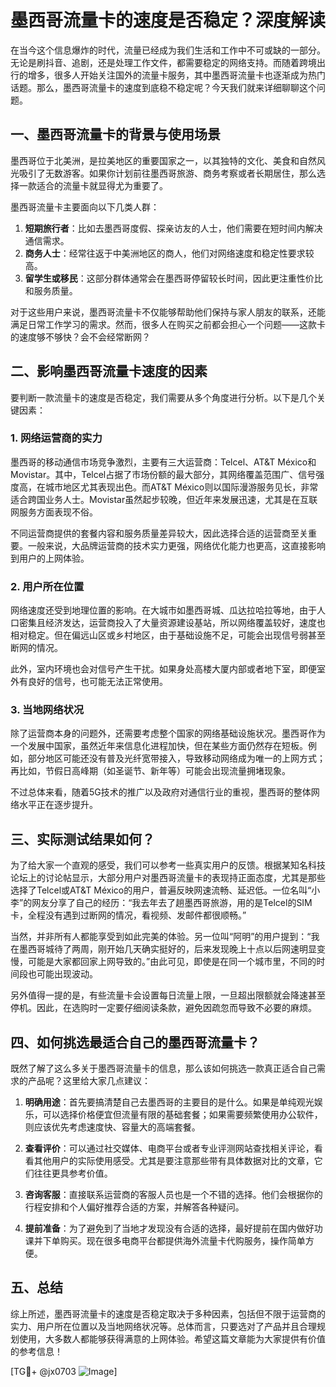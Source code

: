 # 墨西哥流量卡的速度是否稳定？深度解读

在当今这个信息爆炸的时代，流量已经成为我们生活和工作中不可或缺的一部分。无论是刷抖音、追剧，还是处理工作文件，都需要稳定的网络支持。而随着跨境出行的增多，很多人开始关注国外的流量卡服务，其中墨西哥流量卡也逐渐成为热门话题。那么，墨西哥流量卡的速度到底稳不稳定呢？今天我们就来详细聊聊这个问题。

## 一、墨西哥流量卡的背景与使用场景

墨西哥位于北美洲，是拉美地区的重要国家之一，以其独特的文化、美食和自然风光吸引了无数游客。如果你计划前往墨西哥旅游、商务考察或者长期居住，那么选择一款适合的流量卡就显得尤为重要了。

墨西哥流量卡主要面向以下几类人群：

1. **短期旅行者**：比如去墨西哥度假、探亲访友的人士，他们需要在短时间内解决通信需求。
2. **商务人士**：经常往返于中美洲地区的商人，他们对网络速度和稳定性要求较高。
3. **留学生或移民**：这部分群体通常会在墨西哥停留较长时间，因此更注重性价比和服务质量。

对于这些用户来说，墨西哥流量卡不仅能够帮助他们保持与家人朋友的联系，还能满足日常工作学习的需求。然而，很多人在购买之前都会担心一个问题——这款卡的速度够不够快？会不会经常断网？

## 二、影响墨西哥流量卡速度的因素

要判断一款流量卡的速度是否稳定，我们需要从多个角度进行分析。以下是几个关键因素：

### 1. 网络运营商的实力

墨西哥的移动通信市场竞争激烈，主要有三大运营商：Telcel、AT&T México和Movistar。其中，Telcel占据了市场份额的最大部分，其网络覆盖范围广、信号强度高，在城市地区尤其表现出色。而AT&T México则以国际漫游服务见长，非常适合跨国业务人士。Movistar虽然起步较晚，但近年来发展迅速，尤其是在互联网服务方面表现不俗。

不同运营商提供的套餐内容和服务质量差异较大，因此选择合适的运营商至关重要。一般来说，大品牌运营商的技术实力更强，网络优化能力也更高，这直接影响到用户的上网体验。

### 2. 用户所在位置

网络速度还受到地理位置的影响。在大城市如墨西哥城、瓜达拉哈拉等地，由于人口密集且经济发达，运营商投入了大量资源建设基站，所以网络覆盖较好，速度也相对稳定。但在偏远山区或乡村地区，由于基础设施不足，可能会出现信号弱甚至断网的情况。

此外，室内环境也会对信号产生干扰。如果身处高楼大厦内部或者地下室，即便室外有良好的信号，也可能无法正常使用。

### 3. 当地网络状况

除了运营商本身的问题外，还需要考虑整个国家的网络基础设施状况。墨西哥作为一个发展中国家，虽然近年来信息化进程加快，但在某些方面仍然存在短板。例如，部分地区可能还没有普及光纤宽带接入，导致移动网络成为唯一的上网方式；再比如，节假日高峰期（如圣诞节、新年等）可能会出现流量拥堵现象。

不过总体来看，随着5G技术的推广以及政府对通信行业的重视，墨西哥的整体网络水平正在逐步提升。

## 三、实际测试结果如何？

为了给大家一个直观的感受，我们可以参考一些真实用户的反馈。根据某知名科技论坛上的讨论帖显示，大部分用户对墨西哥流量卡的表现持正面态度，尤其是那些选择了Telcel或AT&T México的用户，普遍反映网速流畅、延迟低。一位名叫“小李”的网友分享了自己的经历：“我去年去了趟墨西哥旅游，用的是Telcel的SIM卡，全程没有遇到过断网的情况，看视频、发邮件都很顺畅。”

当然，并非所有人都能享受到如此完美的体验。另一位叫“阿明”的用户提到：“我在墨西哥城待了两周，刚开始几天确实挺好的，后来发现晚上十点以后网速明显变慢，可能是大家都回家上网导致的。”由此可见，即使是在同一个城市里，不同的时间段也可能出现波动。

另外值得一提的是，有些流量卡会设置每日流量上限，一旦超出限额就会降速甚至停机。因此，在选购时一定要仔细阅读条款，避免因疏忽而导致不必要的麻烦。

## 四、如何挑选最适合自己的墨西哥流量卡？

既然了解了这么多关于墨西哥流量卡的信息，那么该如何挑选一款真正适合自己需求的产品呢？这里给大家几点建议：

1. **明确用途**：首先要搞清楚自己去墨西哥的主要目的是什么。如果是单纯观光娱乐，可以选择价格便宜但流量有限的基础套餐；如果需要频繁使用办公软件，则应该优先考虑速度快、容量大的高端套餐。

2. **查看评价**：可以通过社交媒体、电商平台或者专业评测网站查找相关评论，看看其他用户的实际使用感受。尤其是要注意那些带有具体数据对比的文章，它们往往更具参考价值。

3. **咨询客服**：直接联系运营商的客服人员也是一个不错的选择。他们会根据你的行程安排和个人偏好推荐合适的方案，并解答各种疑问。

4. **提前准备**：为了避免到了当地才发现没有合适的选择，最好提前在国内做好功课并下单购买。现在很多电商平台都提供海外流量卡代购服务，操作简单方便。

## 五、总结

综上所述，墨西哥流量卡的速度是否稳定取决于多种因素，包括但不限于运营商的实力、用户所在位置以及当地网络状况等。总体而言，只要选对了产品并且合理规划使用，大多数人都能够获得满意的上网体验。希望这篇文章能为大家提供有价值的参考信息！

[TG💪+ @jx0703 ![Image](https://github.com/user-attachments/assets/dbca1d08-cadb-493c-b0ec-ad6f7a83f270)]